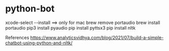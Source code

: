 # python-bot

xcode-select --install ==> only for  mac
brew remove portaudio
brew install portaudio
pip3 install pyaudio
pip install pyttsx3
pip install nltk

References 
https://www.analyticsvidhya.com/blog/2021/07/build-a-simple-chatbot-using-python-and-nltk/
